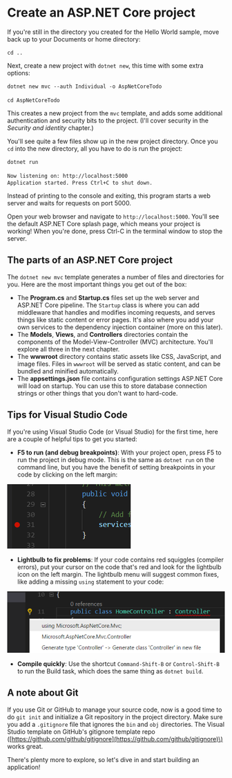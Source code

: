 # Create an ASP.NET Core project

If you're still in the directory you created for the Hello World sample, move back up to your Documents or home directory:

```text
cd ..
```

Next, create a new project with `dotnet new`, this time with some extra options:

```text
dotnet new mvc --auth Individual -o AspNetCoreTodo

cd AspNetCoreTodo
```

This creates a new project from the `mvc` template, and adds some additional authentication and security bits to the project. \(I'll cover security in the _Security and identity_ chapter.\)

You'll see quite a few files show up in the new project directory. Once you `cd` into the new directory, all you have to do is run the project:

```text
dotnet run

Now listening on: http://localhost:5000
Application started. Press Ctrl+C to shut down.
```

Instead of printing to the console and exiting, this program starts a web server and waits for requests on port 5000.

Open your web browser and navigate to `http://localhost:5000`. You'll see the default ASP.NET Core splash page, which means your project is working! When you're done, press Ctrl-C in the terminal window to stop the server.

## The parts of an ASP.NET Core project

The `dotnet new mvc` template generates a number of files and directories for you. Here are the most important things you get out of the box:

* The **Program.cs** and **Startup.cs** files set up the web server and ASP.NET Core pipeline. The `Startup` class is where you can add middleware that handles and modifies incoming requests, and serves things like static content or error pages. It's also where you add your own services to the dependency injection container \(more on this later\).
* The **Models**, **Views**, and **Controllers** directories contain the components of the Model-View-Controller \(MVC\) architecture. You'll explore all three in the next chapter.
* The **wwwroot** directory contains static assets like CSS, JavaScript, and image files. Files in `wwwroot` will be served as static content, and can be bundled and minified automatically.
* The **appsettings.json** file contains configuration settings ASP.NET Core will load on startup. You can use this to store database connection strings or other things that you don't want to hard-code.

## Tips for Visual Studio Code

If you're using Visual Studio Code \(or Visual Studio\) for the first time, here are a couple of helpful tips to get you started:

* **F5 to run \(and debug breakpoints\)**: With your project open, press F5 to run the project in debug mode. This is the same as `dotnet run` on the command line, but you have the benefit of setting breakpoints in your code by clicking on the left margin:

![Breakpoint in Visual Studio Code](../.gitbook/assets/breakpoint%20%281%29.png)

* **Lightbulb to fix problems**: If your code contains red squiggles \(compiler errors\), put your cursor on the code that's red and look for the lightbulb icon on the left margin. The lightbulb menu will suggest common fixes, like adding a missing `using` statement to your code:

![Lightbulb suggestions](../.gitbook/assets/lightbulb.png)

* **Compile quickly**: Use the shortcut `Command-Shift-B` or `Control-Shift-B` to run the Build task, which does the same thing as `dotnet build`.

## A note about Git

If you use Git or GitHub to manage your source code, now is a good time to do `git init` and initialize a Git repository in the project directory. Make sure you add a `.gitignore` file that ignores the `bin` and `obj` directories. The Visual Studio template on GitHub's gitignore template repo \([https://github.com/github/gitignore](https://github.com/github/gitignore)\) works great.

There's plenty more to explore, so let's dive in and start building an application!

